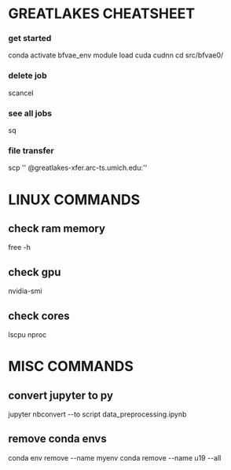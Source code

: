 # GREATLAKES CHEATSHEET
### get started
conda activate bfvae_env
module load cuda cudnn
cd src/bfvae0/

### delete job
scancel <job-id>

### see all jobs
sq <user-id>

### file transfer
scp '<local-file-path>' <uniqname>@greatlakes-xfer.arc-ts.umich.edu:'<hpc-path>'

# LINUX COMMANDS
## check ram memory
free -h

## check gpu
nvidia-smi

## check cores
lscpu
nproc

# MISC COMMANDS
## convert jupyter to py
jupyter nbconvert --to script data_preprocessing.ipynb

## remove conda envs
conda env remove --name myenv
conda remove --name u19 --all
